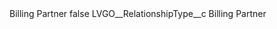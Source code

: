 <?xml version="1.0" encoding="UTF-8"?>
<CustomMetadata xmlns="http://soap.sforce.com/2006/04/metadata" xmlns:xsi="http://www.w3.org/2001/XMLSchema-instance" xmlns:xsd="http://www.w3.org/2001/XMLSchema">
    <label>Billing Partner</label>
    <protected>false</protected>
    <values>
        <field>LVGO__RelationshipType__c</field>
        <value xsi:type="xsd:string">Billing Partner</value>
    </values>
</CustomMetadata>
